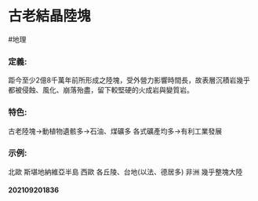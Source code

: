 # 古老結晶陸塊
#地理 

### 定義:
距今至少2億8千萬年前所形成之陸塊，受外營力影響時間長，故表層沉積岩幾乎都被侵蝕、風化、崩落殆盡，留下較堅硬的火成岩與變質岩。
### 特色:
古老陸塊->動植物遺骸多->石油、煤礦多
各式礦產均多->有利工業發展
### 示例:
北歐 斯堪地納維亞半島
西歐 各丘陵、台地(以法、德居多)
非洲 幾乎整塊大陸

#### 202109201836